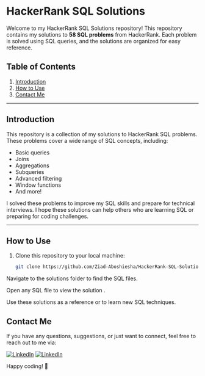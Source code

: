 
# HackerRank SQL Solutions

Welcome to my HackerRank SQL Solutions repository! This repository contains my solutions to **58 SQL problems** from HackerRank. Each problem is solved using SQL queries, and the solutions are organized for easy reference.

## Table of Contents
1. [Introduction](#introduction)
2. [How to Use](#how-to-use)
3. [Contact Me](#contact-me)

---

## Introduction
This repository is a collection of my solutions to HackerRank SQL problems. These problems cover a wide range of SQL concepts, including:
- Basic queries
- Joins
- Aggregations
- Subqueries
- Advanced filtering
- Window functions
- And more!

I solved these problems to improve my SQL skills and prepare for technical interviews. I hope these solutions can help others who are learning SQL or preparing for coding challenges.

---


## How to Use
1. Clone this repository to your local machine:
   ```bash
   git clone https://github.com/Ziad-Aboshiesha/HackerRank-SQL-Solutions.git
Navigate to the solutions folder to find the SQL files.

Open any SQL file to view the solution .

Use these solutions as a reference or to learn new SQL techniques.

## Contact Me
If you have any questions, suggestions, or just want to connect, feel free to reach out to me via:


  
[![LinkedIn](https://img.icons8.com/color/48/000000/gmail.png)](mailto:ziadaboshiesha2@gmail.com)
[![LinkedIn](https://img.icons8.com/color/48/000000/linkedin.png)](https://www.linkedin.com/in/ziad-mohamed-029b69281/)


Happy coding! 🚀
